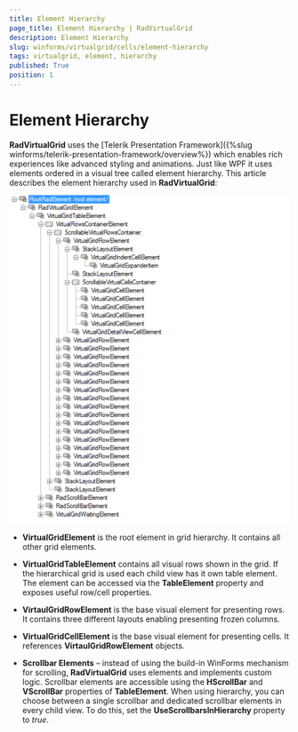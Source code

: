 ```yaml
---
title: Element Hierarchy
page_title: Element Hierarchy | RadVirtualGrid
description: Element Hierarchy
slug: winforms/virtualgrid/cells/element-hierarchy
tags: virtualgrid, element, hierarchy
published: True
position: 1
---
```


# Element Hierarchy

__RadVirtualGrid__ uses the [Telerik Presentation Framework]({%slug winforms/telerik-presentation-framework/overview%})  which enables rich experiences like advanced styling and animations. Just like WPF it uses elements ordered in a visual tree called element hierarchy. This article describes the element hierarchy used in __RadVirtualGrid__:

![virtualgrid-fundamentals-element-hierarchy001](images/virtualgrid-fundamentals-element-hierarchy001.png)    

* __VirtualGridElement__ is the root element in grid hierarchy. It contains all other grid elements.

* __VirtualGridTableElement__ contains all visual rows shown in the grid. If the hierarchical grid is used each child view has it own table element. The element can be accessed via the __TableElement__ property and exposes useful row/cell properties.

* __VirtaulGridRowElement__ is the base visual element for presenting rows. It contains three different layouts enabling presenting frozen columns.

* __VirtualGridCellElement__ is the base visual element for presenting cells. It references __VirtaulGridRowElement__ objects.

* __Scrollbar Elements__ – instead of using the build-in WinForms mechanism for scrolling, __RadVirtualGrid__ uses elements and implements custom logic. Scrollbar elements are accessible using the __HScrollBar__ and __VScrollBar__ properties of __TableElement__. When using hierarchy, you can choose between a single scrollbar and dedicated scrollbar elements in every child view. To do this, set the __UseScrollbarsInHierarchy__ property to *true*.



